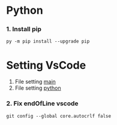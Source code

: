 # Python

### 1. Install pip

```
py -m pip install --upgrade pip
```

# Setting VsCode

1. File setting [main](./setting-vscode-main.json)
2. File setting [python](./setting-vscode-python.json)

### 2. Fix endOfLine vscode
```
git config --global core.autocrlf false
```
